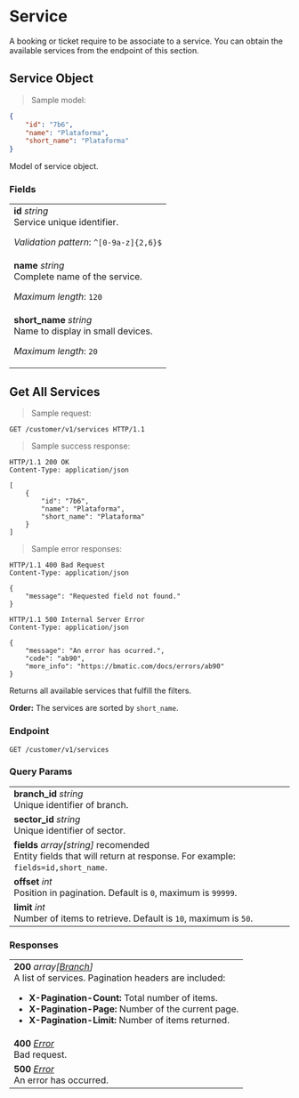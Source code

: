 
# Service

A booking or ticket require to be associate to a service. You can obtain the available services from the endpoint of this section.

## Service Object

> Sample model:

```json
{
    "id": "7b6",
    "name": "Plataforma",
    "short_name": "Plataforma"
}
```

Model of service object.

### Fields

| |
|:---|
|**id** *string* <br>Service unique identifier. <p>*Validation pattern*: <code>^[0-9a-z]{2,6}$</code></p> |
|**name** *string* <br>Complete name of the service. <p>*Maximum length*: <code>120</code></p> |
|**short_name** *string* <br>Name to display in small devices. <p>*Maximum length*: <code>20</code></p> |


## Get All Services

> Sample request:

```http
GET /customer/v1/services HTTP/1.1
```

> Sample success response:

```http
HTTP/1.1 200 OK
Content-Type: application/json

[
    {
        "id": "7b6",
        "name": "Plataforma",
        "short_name": "Plataforma"
    }
]
```

> Sample error responses:

```http
HTTP/1.1 400 Bad Request
Content-Type: application/json

{
    "message": "Requested field not found."
}
```
```http
HTTP/1.1 500 Internal Server Error
Content-Type: application/json

{
    "message": "An error has ocurred.",
    "code": "ab90",
    "more_info": "https://bmatic.com/docs/errors/ab90"
}
```

Returns all available services that fulfill the filters.

<aside class="notice">
<strong>Order:</strong> The services are sorted by <code>short_name</code>.
</aside>

### Endpoint

`GET /customer/v1/services`

### Query Params

| |
|:---|
|**branch_id** *string* <br>Unique identifier of branch.|
|**sector_id** *string* <br>Unique identifier of sector.|
|**fields** *array[string]* <span class="recomended-param">recomended</span> <br> Entity fields that will return at response. For example: `fields=id,short_name`. |
|**offset** *int* <br> Position in pagination. Default is `0`, maximum is `99999`.|
|**limit** *int* <br> Number of items to retrieve. Default is `10`, maximum is `50`.|

### Responses

| |
|:---|
|**200** *array[[Branch](#branch)]* <br>A list of services. Pagination headers are included: <ul><li><strong>X-Pagination-Count:</strong> Total number of items.</li><li><strong>X-Pagination-Page:</strong> Number of the current page.</li><li><strong>X-Pagination-Limit:</strong> Number of items returned.</li></ul>|
|**400** *[Error](#error)* <br>Bad request. |
|**500** *[Error](#error)* <br>An error has occurred.|
